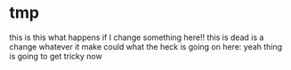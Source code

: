 # tmp
this is
this
what happens if I change something here!!
this is dead is a change whatever it make could 
what the heck is going on here:
yeah thing is going to get tricky now
